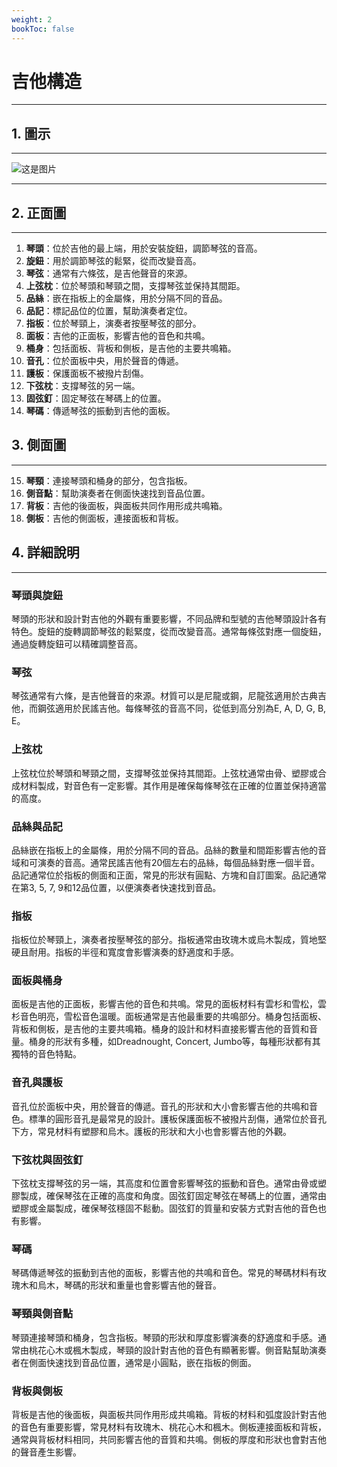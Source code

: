 ```yaml
---
weight: 2
bookToc: false
---
```


# 吉他構造

---

## 1. 圖示

--- 

![这是图片](/認識吉他/吉他構造/guitar.jpg)

---

## 2. 正面圖

---

1. **琴頭**：位於吉他的最上端，用於安裝旋鈕，調節琴弦的音高。
2. **旋鈕**：用於調節琴弦的鬆緊，從而改變音高。
3. **琴弦**：通常有六條弦，是吉他聲音的來源。
4. **上弦枕**：位於琴頭和琴頸之間，支撐琴弦並保持其間距。
5. **品絲**：嵌在指板上的金屬條，用於分隔不同的音品。
6. **品記**：標記品位的位置，幫助演奏者定位。
7. **指板**：位於琴頸上，演奏者按壓琴弦的部分。
8. **面板**：吉他的正面板，影響吉他的音色和共鳴。
9. **桶身**：包括面板、背板和側板，是吉他的主要共鳴箱。
10. **音孔**：位於面板中央，用於聲音的傳遞。
11. **護板**：保護面板不被撥片刮傷。
12. **下弦枕**：支撐琴弦的另一端。
13. **固弦釘**：固定琴弦在琴碼上的位置。
14. **琴碼**：傳遞琴弦的振動到吉他的面板。

## 3. 側面圖

---

15. **琴頸**：連接琴頭和桶身的部分，包含指板。
16. **側音點**：幫助演奏者在側面快速找到音品位置。
17. **背板**：吉他的後面板，與面板共同作用形成共鳴箱。
18. **側板**：吉他的側面板，連接面板和背板。

## 4. 詳細說明

---

### 琴頭與旋鈕

琴頭的形狀和設計對吉他的外觀有重要影響，不同品牌和型號的吉他琴頭設計各有特色。旋鈕的旋轉調節琴弦的鬆緊度，從而改變音高。通常每條弦對應一個旋鈕，通過旋轉旋鈕可以精確調整音高。

### 琴弦

琴弦通常有六條，是吉他聲音的來源。材質可以是尼龍或鋼，尼龍弦適用於古典吉他，而鋼弦適用於民謠吉他。每條琴弦的音高不同，從低到高分別為E, A, D, G, B, E。

### 上弦枕

上弦枕位於琴頭和琴頸之間，支撐琴弦並保持其間距。上弦枕通常由骨、塑膠或合成材料製成，對音色有一定影響。其作用是確保每條琴弦在正確的位置並保持適當的高度。

### 品絲與品記

品絲嵌在指板上的金屬條，用於分隔不同的音品。品絲的數量和間距影響吉他的音域和可演奏的音高。通常民謠吉他有20個左右的品絲，每個品絲對應一個半音。品記通常位於指板的側面和正面，常見的形狀有圓點、方塊和自訂圖案。品記通常在第3, 5, 7, 9和12品位置，以便演奏者快速找到音品。

### 指板

指板位於琴頸上，演奏者按壓琴弦的部分。指板通常由玫瑰木或烏木製成，質地堅硬且耐用。指板的半徑和寬度會影響演奏的舒適度和手感。

### 面板與桶身

面板是吉他的正面板，影響吉他的音色和共鳴。常見的面板材料有雲杉和雪松，雲杉音色明亮，雪松音色溫暖。面板通常是吉他最重要的共鳴部分。桶身包括面板、背板和側板，是吉他的主要共鳴箱。桶身的設計和材料直接影響吉他的音質和音量。桶身的形狀有多種，如Dreadnought, Concert, Jumbo等，每種形狀都有其獨特的音色特點。

### 音孔與護板

音孔位於面板中央，用於聲音的傳遞。音孔的形狀和大小會影響吉他的共鳴和音色。標準的圓形音孔是最常見的設計。護板保護面板不被撥片刮傷，通常位於音孔下方，常見材料有塑膠和烏木。護板的形狀和大小也會影響吉他的外觀。

### 下弦枕與固弦釘

下弦枕支撐琴弦的另一端，其高度和位置會影響琴弦的振動和音色。通常由骨或塑膠製成，確保琴弦在正確的高度和角度。固弦釘固定琴弦在琴碼上的位置，通常由塑膠或金屬製成，確保琴弦穩固不鬆動。固弦釘的質量和安裝方式對吉他的音色也有影響。

### 琴碼

琴碼傳遞琴弦的振動到吉他的面板，影響吉他的共鳴和音色。常見的琴碼材料有玫瑰木和烏木，琴碼的形狀和重量也會影響吉他的聲音。

### 琴頸與側音點

琴頸連接琴頭和桶身，包含指板。琴頸的形狀和厚度影響演奏的舒適度和手感。通常由桃花心木或楓木製成，琴頸的設計對吉他的音色有顯著影響。側音點幫助演奏者在側面快速找到音品位置，通常是小圓點，嵌在指板的側面。

### 背板與側板

背板是吉他的後面板，與面板共同作用形成共鳴箱。背板的材料和弧度設計對吉他的音色有重要影響，常見材料有玫瑰木、桃花心木和楓木。側板連接面板和背板，通常與背板材料相同，共同影響吉他的音質和共鳴。側板的厚度和形狀也會對吉他的聲音產生影響。
